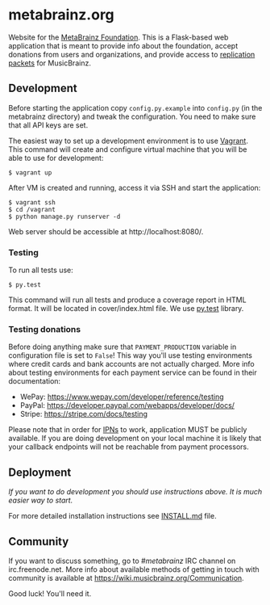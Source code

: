 # metabrainz.org

Website for the [MetaBrainz Foundation](http://metabrainz.org/). This is
a Flask-based web application that is meant to provide info about the
foundation, accept donations from users and organizations, and provide
access to [replication packets](https://musicbrainz.org/doc/Replication_Mechanics)
for MusicBrainz.

## Development

Before starting the application copy `config.py.example` into `config.py` 
(in the metabrainz directory) and tweak the configuration. You need to make sure 
that all API keys are set.

The easiest way to set up a development environment is to use [Vagrant](https://www.vagrantup.com/).
This command will create and configure virtual machine that you will be able to
use for development:

    $ vagrant up

After VM is created and running, access it via SSH and start the application: 

    $ vagrant ssh
    $ cd /vagrant
    $ python manage.py runserver -d

Web server should be accessible at http://localhost:8080/.

### Testing

To run all tests use:

    $ py.test

This command will run all tests and produce a coverage report in HTML format.
It will be located in cover/index.html file. We use [py.test](https://pytest.org)
library.

### Testing donations

Before doing anything make sure that `PAYMENT_PRODUCTION` variable in
configuration file is set to `False`! This way you'll use testing environments
where credit cards and bank accounts are not actually charged. More info about
testing environments for each payment service can be found in their documentation:

* WePay: https://www.wepay.com/developer/reference/testing
* PayPal: https://developer.paypal.com/webapps/developer/docs/
* Stripe: https://stripe.com/docs/testing

Please note that in order for [IPNs](https://en.wikipedia.org/wiki/Instant_payment_notification)
to work, application MUST be publicly available. If you are doing development
on your local machine it is likely that your callback endpoints will not be
reachable from payment processors.

## Deployment

*If you want to do development you should use instructions above. It is much
easier way to start.*

For more detailed installation instructions see [INSTALL.md](https://github.com/metabrainz/metabrainz.org/blob/master/INSTALL.md)
file.

## Community

If you want to discuss something, go to *#metabrainz* IRC channel on
irc.freenode.net. More info about available methods of getting in touch with
community is available at https://wiki.musicbrainz.org/Communication.

Good luck! You'll need it.
